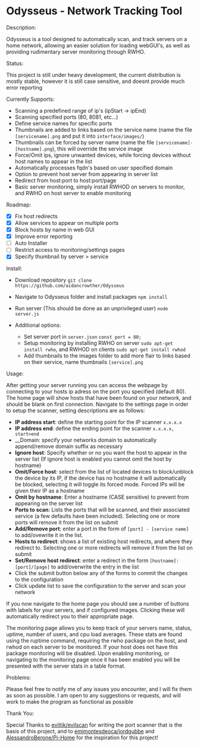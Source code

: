 # Odysseus - Network Tracking Tool

Description:

  Odysseus is a tool designed to automatically scan, and track servers on a home network, allowing an easier solution for loading webGUI's, as well as providing rudimentary server monitoring through RWHO.
  
Status:
  
   This project is still under heavy development, the current distribution is mostly stable, however it is still case sensitive, and      doesnt provide much error reporting
   
   Currently Supports:
   
   - Scanning a predefined range of ip's (ipStart -> ipEnd)
   - Scanning specified ports (80, 8081, etc...)
   - Define service names for specific ports
   - Thumbnails are added to links based on the service name (name the file `[servicename].png` and put it into `interface/images/`)
   - Thumbnails can be forced by server name (name the file `[servicename]-[hostname].png`), this will override the service image
   - Force/Omit ips, ignore unwanted devices, while forcing devices without host names to appear in the list
   - Automatically processes fqdn's based on user specified domain
   - Option to prevent host server from appearing in server list
   - Redirect from host:port to host:port/page
   - Basic server monitoring, simply install RWHOD on servers to monitor, and RWHO on host server to enable monitoring
   
Roadmap:

   - [x] Fix host redirects
   - [x] Allow services to appear on multiple ports
   - [x] Block hosts by name in web GUI
   - [x] Improve error reporting
   - [ ] Auto Installer
   - [ ] Restrict access to monitoring/settings pages
   - [x] Specify thumbnail by server > service
   
Install:

   - Download repository
     `git clone https://github.com/aidancrowther/Odysseus`
     
   - Navigate to Odysseus folder and install packages
     `npm install`
     
   - Run server (This should be done as an unprivileged user)
     `node server.js`
     
   - Additional options:
   
      - Set server port in `server.json` `const port = 80;`
      - Setup monitoring by installing RWHO on server `sudo apt-get install rwho`, and RWHOD on clients `sudo apt-get install rwhod`
      - Add thumbnails to the images folder to add more flair to links based on their service, name thumbnails `[service].png`
      
Usage:

   After getting your server running you can access the webpage by connecting to your hosts ip adress on the port you specified (default 80). The home page will show hosts that have been found on your network, and should be blank on first connection. Navigate to the settings page in order to setup the scanner, setting descriptions are as follows:
   
   - __IP address start__: define the starting point for the IP scanner `x.x.x.x`
   - __IP address end__: define the ending point for the scanner `x.x.x.x, start>end`
   - __Domain: specify your networks domain to automatically append/remove domain suffix as necessary
   - __Ignore host__: Specify whether or no you want the host to appear in the server list (If ignore host is enabled you cannot omit the host by hostname)
   - __Omit/Force host__: select from the list of located devices to block/unblock the device by its IP, if the device has no hostname it will automatically be blocked, selecting it will toggle its forced mode. Forced IPs will be given their IP as a hostname
   - __Omit by hostname__: Enter a hostname (CASE sensitive) to prevent from appearing on the server list
   - __Ports to scan__: Lists the ports that will be scanned, and their associated service (a few defaults have been included). Selecting one or more ports will remove it from the list on submit
   - __Add/Remove port__: enter a port in the form of `[port] - [service name]` to add/ovewrite it in the list.
   - __Hosts to redirect__: shows a list of existing host redirects, and where they redirect to. Selecting one or more redirects will remove it from the list on submit
   - __Set/Remove host redirect__: enter a redirect in the form `[hostname]:[port]/[page]` to add/overwrite the entry in the list
   - Click the submit button below any of the forms to commit the changes to the configuration
   - Click update list to save the configuration to the server and scan your network
   
If you now navigate to the home page you should see a number of buttons with labels for your servers, and if configured images. Clicking these will automatically redirect you to their appropriate page.

The monitoring page allows you to keep track of your servers name, status, uptime, number of users, and cpu load averages. These stats are found using the ruptime command, requiring the rwho package on the host, and rwhod on each server to be monitored. If your host does not have this package monitoring will be disabled. Upon enabling monitoring, or navigating to the monitoring page once it has been enabled you will be presented with the server stats in a table format.
      
Problems:

   Please feel free to notify me of any issues you encounter, and I will fix them as soon as possible. I am open to any suggestions or requests, and will work to make the program as functional as possible
   
Thank You:

   Special Thanks to [eviltik/evilscan](https://github.com/eviltik/evilscan) for writing the port scanner that is the basis of this project, and to [emimontesdeoca/jordgubbe](https://github.com/emimontesdeoca/jordgubbe) and [AlessandroBerone/Pi-Home](https://github.com/AlessandroBerrone/Pi-Home) for the inspiration for this project!
    
